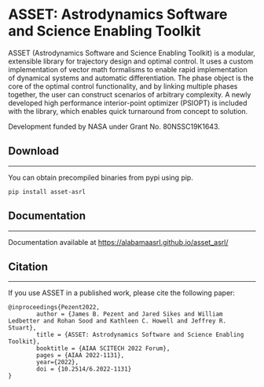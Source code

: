 # ASSET: Astrodynamics Software and Science Enabling Toolkit

ASSET (Astrodynamics Software and Science Enabling Toolkit) is a modular, extensible library for trajectory design and optimal control.
It uses a custom implementation of vector math formalisms to enable rapid implementation of dynamical systems and automatic differentiation.
The phase object is the core of the optimal control functionality, and by linking multiple phases together, the user can construct scenarios of arbitrary complexity.
A newly developed high performance interior-point optimizer (PSIOPT) is included with the library, which enables quick turnaround from concept to solution.

Development funded by NASA under Grant No. 80NSSC19K1643.

## Download
-----

You can obtain precompiled binaries from pypi using pip.

```
pip install asset-asrl
```

## Documentation
-----

Documentation available at  https://alabamaasrl.github.io/asset_asrl/

## Citation
-----

If you use ASSET in a published work, please cite the following paper: 
```
@inproceedings{Pezent2022,
        author = {James B. Pezent and Jared Sikes and William Ledbetter and Rohan Sood and Kathleen C. Howell and Jeffrey R. Stuart},
        title = {ASSET: Astrodynamics Software and Science Enabling Toolkit},
        booktitle = {AIAA SCITECH 2022 Forum},
        pages = {AIAA 2022-1131},
        year={2022},
        doi = {10.2514/6.2022-1131}
}
```




